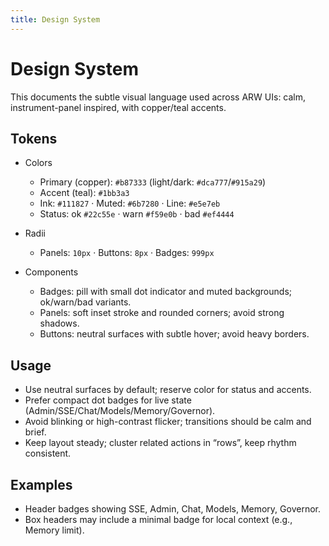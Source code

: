 ```yaml
---
title: Design System
---
```


# Design System

This documents the subtle visual language used across ARW UIs: calm, instrument-panel inspired, with copper/teal accents.

## Tokens

- Colors
  - Primary (copper): `#b87333` (light/dark: `#dca777`/`#915a29`)
  - Accent (teal): `#1bb3a3`
  - Ink: `#111827` · Muted: `#6b7280` · Line: `#e5e7eb`
  - Status: ok `#22c55e` · warn `#f59e0b` · bad `#ef4444`

- Radii
  - Panels: `10px` · Buttons: `8px` · Badges: `999px`

- Components
  - Badges: pill with small dot indicator and muted backgrounds; ok/warn/bad variants.
  - Panels: soft inset stroke and rounded corners; avoid strong shadows.
  - Buttons: neutral surfaces with subtle hover; avoid heavy borders.

## Usage

- Use neutral surfaces by default; reserve color for status and accents.
- Prefer compact dot badges for live state (Admin/SSE/Chat/Models/Memory/Governor).
- Avoid blinking or high-contrast flicker; transitions should be calm and brief.
- Keep layout steady; cluster related actions in “rows”, keep rhythm consistent.

## Examples

- Header badges showing SSE, Admin, Chat, Models, Memory, Governor.
- Box headers may include a minimal badge for local context (e.g., Memory limit).

